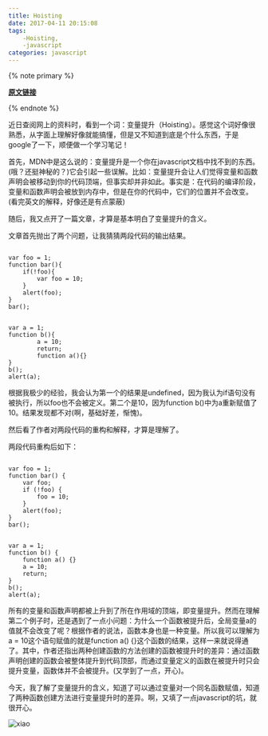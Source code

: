 ```yaml
---
title: Hoisting
date: 2017-04-11 20:15:08
tags:
	-Hoisting,
	-javascript
categories: javascript
---
```

{% note primary %}

**[原文链接](https://segmentfault.com/a/1190000003114255)**

{% endnote %}

近日查阅网上的资料时，看到一个词：变量提升（Hoisting）。感觉这个词好像很熟悉，从字面上理解好像就能搞懂，但是又不知道到底是个什么东西，于是google了一下，顺便做一个学习笔记！

首先，MDN中是这么说的：变量提升是一个你在javascript文档中找不到的东西。(哦？还挺神秘的？)它会引起一些误解。比如：变量提升会让人们觉得变量和函数声明会被移动到你的代码顶端，但事实却并非如此。事实是：在代码的编译阶段，变量和函数声明会被放到内存中，但是在你的代码中，它们的位置并不会改变。(看完英文的解释，好像还是有点蒙蔽)

随后，我又点开了一篇文章，才算是基本明白了变量提升的含义。

文章首先抛出了两个问题，让我猜猜两段代码的输出结果。

```

var foo = 1;
function bar(){
	if(!foo){
		var foo = 10;
	}
	alert(foo);
}
bar();

```

```

var a = 1;
function b(){
		a = 10;
		return;
		function a(){}
}
b();
alert(a);

```

根据我极少的经验，我会认为第一个的结果是undefined，因为我认为if语句没有被执行，所以foo也不会被定义。第二个是10，因为function b()中为a重新赋值了10。结果发现都不对(啊，基础好差，惭愧)。

然后看了作者对两段代码的重构和解释，才算是理解了。

两段代码重构后如下：

<!-- more -->

```

var foo = 1;
function bar() {
    var foo;
    if (!foo) {
        foo = 10;
    }
    alert(foo);
}
bar();

```

```

var a = 1;
function b() {
    function a() {}
    a = 10;
    return;
}
b();
alert(a);

```

所有的变量和函数声明都被上升到了所在作用域的顶端，即变量提升。然而在理解第二个例子时，还是遇到了一点小问题：为什么一个函数被提升后，全局变量a的值就不会改变了呢？根据作者的说法，函数本身也是一种变量。所以我可以理解为a = 10这个语句赋值的就是function a() {}这个函数的结果，这样一来就说得通了。其中，作者还指出两种创建函数的方法创建的函数被提升时的差异：通过函数声明创建的函数会被整体提升到代码顶部，而通过变量定义的函数在被提升时只会提升变量，函数体并不会被提升。(又学到了一点，开心)。

今天，我了解了变量提升的含义，知道了可以通过变量对一个同名函数赋值，知道了两种函数创建方法进行变量提升时的差异。啊，又填了一点javascript的坑，就很开心。

![xiao](https://www.tuchuang001.com/images/2017/04/11/ubiaoqing2926b35bd8c5cd170acf4bdcf00345ac.jpg)